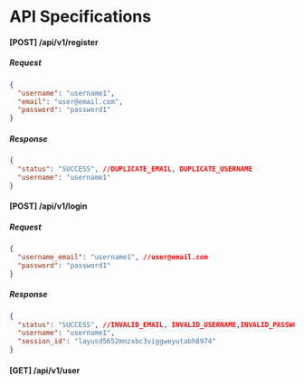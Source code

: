 # API Specifications

#### [POST] /api/v1/register
##### Request
```json
{
  "username": "username1",
  "email": "user@email.com",
  "password": "password1"
}
```
##### Response
```json
{
  "status": "SUCCESS", //DUPLICATE_EMAIL, DUPLICATE_USERNAME
  "username": "username1"
}
```

#### [POST] /api/v1/login
##### Request
```json
{
  "username_email": "username1", //user@email.com
  "password": "password1"
}
```
##### Response
```json
{
  "status": "SUCCESS", //INVALID_EMAIL, INVALID_USERNAME,INVALID_PASSWORD
  "username": "username1",
  "session_id": "layusd5652mnzxbc3viggweyutabh8974"
}
```
#### [GET] /api/v1/user

